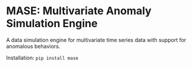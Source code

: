 # MASE: Multivariate Anomaly Simulation Engine

A data simulation engine for multivariate time series data with support for anomalous behaviors.

Installation:
`pip install mase`